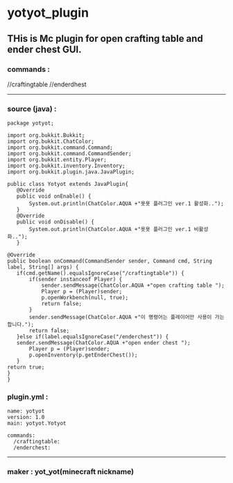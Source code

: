 # yotyot_plugin
## THis is Mc plugin for open crafting table and ender chest GUI.
### commands :
  //craftingtable
  //enderdhest
 
------------------------------------------------------------------------
 
 ### source (java) : 
 
 ```
 package yotyot;

import org.bukkit.Bukkit;
import org.bukkit.ChatColor;
import org.bukkit.command.Command;
import org.bukkit.command.CommandSender;
import org.bukkit.entity.Player;
import org.bukkit.inventory.Inventory;
import org.bukkit.plugin.java.JavaPlugin;

public class Yotyot extends JavaPlugin{
	@Override
	public void onEnable() {
		System.out.println(ChatColor.AQUA +"욧욧 플러그인 ver.1 활성화..");
	}
	@Override
	public void onDisable() {
		System.out.println(ChatColor.AQUA +"욧욧 플러그인 ver.1 비활성화..");
	}
	
@Override
public boolean onCommand(CommandSender sender, Command cmd, String label, String[] args) {
	if(cmd.getName().equalsIgnoreCase("/craftingtable")) {
		if(sender instanceof Player) {
			sender.sendMessage(ChatColor.AQUA +"open crafting table ");
			Player p = (Player)sender;
			p.openWorkbench(null, true);
			return false;
		}
		sender.sendMessage(ChatColor.AQUA +"이 명령어는 플레이어만 사용이 가는합니다.");
		return false;
	}else if(label.equalsIgnoreCase("/enderchest")) {
    sender.sendMessage(ChatColor.AQUA +"open ender chest ");
		Player p = (Player)sender;
		p.openInventory(p.getEnderChest());
	}
return true;
}
}
```

### plugin.yml : 
```
name: yotyot
version: 1.0
main: yotyot.Yotyot

commands: 
  /craftingtable:
  /enderchest:
```
------------------------------------------------------------------------
 
 ### maker : yot_yot(minecraft nickname)
